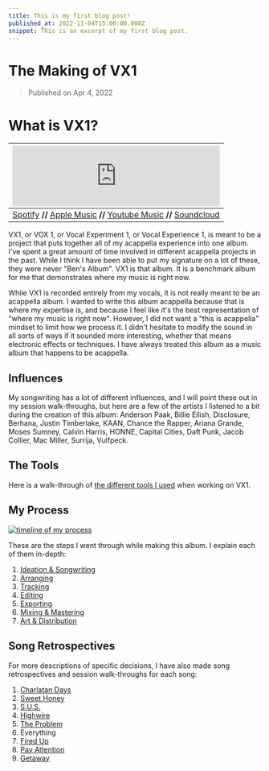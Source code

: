 ```yaml
---
title: This is my first blog post!
published_at: 2022-11-04T15:00:00.000Z
snippet: This is an excerpt of my first blog post.
---
```


# The Making of VX1

> Published on Apr 4, 2022

# What is VX1?

|                             <iframe style="border: 0; width: 100%; height: 120px;" src="https://bandcamp.com/EmbeddedPlayer/album=159817452/size=large/bgcol=ffffff/linkcol=0687f5/tracklist=false/artwork=small/transparent=true/" seamless><a href="https://bpev.bandcamp.com/album/vx1">VX1 by Ben Pevsner</a></iframe>                             |
| :----------------------------------------------------------------------------------------------------------------------------------------------------------------------------------------------------------------------------------------------------------------------------------------------------------------------------------------------------: |
| [Spotify](https://open.spotify.com/album/1JJC0Q5UIoChlJIMxLEeRs?si=iEtjZB3KQj61xvyesAy5eA&dl_branch=1) **//** [Apple Music](https://music.apple.com/us/album/vx1/1588620712) **//** [Youtube Music](https://music.youtube.com/playlist?list=OLAK5uy_mm18Al7x1C2WzoF_4LWp60hJ5tvWapIJ8) **//** [Soundcloud](https://soundcloud.com/benpevsner/sets/vx1) |

VX1, or VOX 1, or Vocal Experiment 1, or Vocal Experience 1, is meant to be a
project that puts together all of my acappella experience into one album. I've
spent a great amount of time involved in different acappella projects in the
past. While I think I have been able to put my signature on a lot of these, they
were never "Ben's Album". VX1 is that album. It is a benchmark album for me that
demonstrates where my music is right now.

While VX1 is recorded entirely from my vocals, it is not really meant to be an
acappella album. I wanted to write this album acappella because that is where my
expertise is, and because I feel like it's the best representation of "where my
music is right now". However, I did not want a "this is acappella" mindset to
limit how we process it. I didn't hesitate to modify the sound in all sorts of
ways if it sounded more interesting, whether that means electronic effects or
techniques. I have always treated this album as a music album that happens to be
acappella.

## Influences

My songwriting has a lot of different influences, and I will point these out in
my session walk-throughs, but here are a few of the artists I listened to a bit
during the creation of this album: Anderson Paak, Billie Eilish, Disclosure,
Berhana, Justin Timberlake, KAAN, Chance the Rapper, Ariana Grande, Moses
Sumney, Calvin Harris, HONNE, Capital Cities, Daft Punk, Jacob Collier, Mac
Miller, Surrija, Vulfpeck.

## The Tools

Here is a walk-through of
[the different tools I used](https://bpev.me/blog/vx1-tools) when working on
VX1.

## My Process

[![timeline of my process](https://static.bpev.me/blog/vx1-introduction/timeline-light.png)](https://static.bpev.me/blog/vx1-introduction/timeline-light.png)

These are the steps I went through while making this album. I explain each of
them in-depth:

1. [Ideation & Songwriting](https://bpev.me/blog/vx1-songwriting/)
2. [Arranging](https://bpev.me/blog/vx1-arranging/)
3. [Tracking](https://bpev.me/blog/vx1-tracking/)
4. [Editing](https://bpev.me/blog/vx1-editing/)
5. [Exporting](https://bpev.me/blog/vx1-exporting/)
6. [Mixing & Mastering](https://bpev.me/blog/vx1-mixing-and-mastering/)
7. [Art & Distribution](https://bpev.me/blog/vx1-art-and-distribution/)

## Song Retrospectives

For more descriptions of specific decisions, I have also made song
retrospectives and session walk-throughs for each song:

1. [Charlatan Days](https://bpev.me/blog/vx1-session-charlatan-days/)
2. [Sweet Honey](https://bpev.me/blog/vx1-session-sweet-honey/)
3. [S.U.S.](https://bpev.me/blog/vx1-session-sus/)
4. [Highwire](https://bpev.me/blog/vx1-session-highwire/)
5. [The Problem](https://bpev.me/blog/vx1-session-the-problem/)
6. Everything
7. [Fired Up](https://bpev.me/blog/vx1-session-fired-up/)
8. [Pay Attention](https://bpev.me/blog/vx1-session-pay-attention/)
9. [Getaway](https://bpev.me/blog/vx1-session-getaway/)
